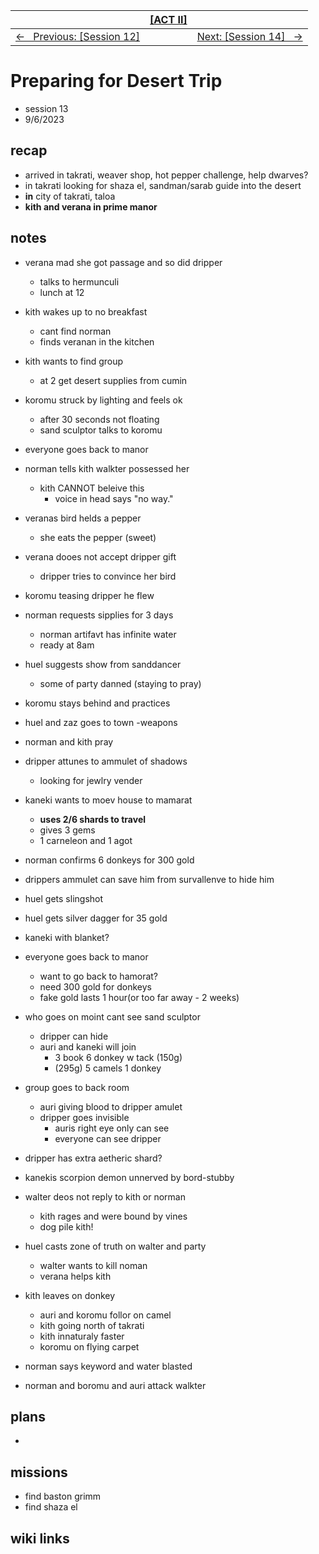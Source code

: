 <style>table { width: 100%;}</style>

| | [[ACT II]](/grimmhaus/act-II/) | |
| :--- | :----: | ---: |
| [&larr; &nbsp; Previous: [Session 12]](./23-8-30.md) | | [Next: [Session 14] &nbsp; &rarr;](./23-9-13.md) |

# Preparing for Desert Trip
- session 13
- 9/6/2023  
 
## recap 
- arrived in takrati, weaver shop, hot pepper challenge, help dwarves?
- in takrati looking for shaza el, sandman/sarab guide into the desert  
- **in**  city of takrati, taloa
- **kith and verana in prime manor**

## notes
- verana mad she got passage and so did dripper
    - talks to hermunculi
    - lunch at 12
- kith wakes up to no breakfast
    - cant find norman
    - finds veranan in the kitchen
- kith wants to find group
    - at 2 get desert supplies from cumin

- koromu struck by lighting and feels ok
    - after 30 seconds not floating
    - sand sculptor talks to koromu
- everyone goes back to manor
- norman tells kith walkter possessed her 
    - kith CANNOT beleive this
        - voice in head says "no way."
- veranas bird helds a pepper
    - she eats the pepper (sweet)
- verana dooes not accept dripper gift
    - dripper tries to convince her bird
- koromu teasing dripper he flew
- norman requests sipplies for 3 days
    - norman artifavt has infinite water
    - ready at 8am
- huel suggests show from sanddancer
    - some of party danned (staying to pray)
- koromu stays behind and practices
- huel and zaz goes to town -weapons
- norman and kith pray
- dripper attunes to ammulet of shadows
    - looking for jewlry vender
- kaneki wants to moev house to mamarat
    - **uses 2/6 shards to travel**
    - gives 3 gems
    - 1 carneleon and 1 agot
- norman confirms 6 donkeys for 300 gold
- drippers ammulet can save him from survallenve to hide him
- huel gets slingshot
- huel gets silver dagger for 35 gold
- kaneki with blanket?
- everyone goes back to manor
    - want to go back to hamorat?
    - need 300 gold for donkeys
    - fake gold lasts 1 hour(or too far away - 2 weeks)
- who goes on moint cant see sand sculptor
    - dripper can hide
    - auri and kaneki will join
        - 3 book 6 donkey w tack (150g)
        - (295g) 5 camels 1 donkey
- group goes to back room
    - auri giving blood to dripper amulet
    - dripper goes invisible
        - auris right eye only can see
        - everyone can see dripper
- dripper has extra aetheric shard?
- kanekis scorpion demon unnerved by bord-stubby
- walter deos not reply to kith or norman
    - kith rages and were bound by vines
    - dog pile kith! 
- huel casts zone of truth on walter and party
    - walter wants to kill noman
    - verana helps kith
- kith leaves on donkey
    - auri and koromu follor on camel
    - kith going north of takrati
    - kith innaturaly faster
    - koromu on flying carpet
- norman says keyword and water blasted
- norman and boromu and auri attack walkter
 

## plans 
- 

## missions
- find baston grimm
- find shaza el

## wiki links    

